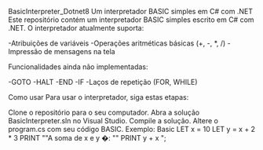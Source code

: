 BasicInterpreter_Dotnet8
Um interpretador BASIC simples em C# com .NET
Este repositório contém um interpretador BASIC simples escrito em C# com .NET. O interpretador atualmente suporta:

-Atribuições de variáveis
-Operações aritméticas básicas (+, -, *, /)
-Impressão de mensagens na tela

Funcionalidades ainda não implementadas:

-GOTO
-HALT
-END
-IF
-Laços de repetição (FOR, WHILE)


Como usar
Para usar o interpretador, siga estas etapas:

Clone o repositório para o seu computador.
Abra a solução BasicInterpreter.sln no Visual Studio.
Compile a solução.
Altere o program.cs com seu código BASIC.
Exemplo:
Basic
LET x = 10
                LET y = x + 2 * 3
                PRINT ""A soma de x e y �: ""
                PRINT y + x
            ";

